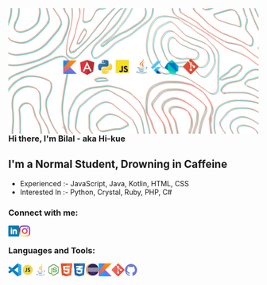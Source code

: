 <img align="right" alt="Hi-kue | Background" width="" src="/Images/LinkedIn Banner.png">

### Hi there, I'm Bilal - aka Hi-kue 

## I'm a Normal Student, Drowning in Caffeine
- Experienced :- JavaScript, Java, Kotlin, HTML, CSS
- Interested In :- Python, Crystal, Ruby, PHP, C#

### Connect with me:
[<img align="left" alt="Hi-kue | LinkedIn" width="22px" src="/Images/LinkedIn Icon.png" />][linkedin]
[<img align="left" alt="Hi-kue | Instagram" width="22px" src="/Images/Instagram Icon.png" />][instagram]


<br />

### Languages and Tools:

<img align="left" alt="Visual Studio Code" width="26px" src="https://raw.githubusercontent.com/github/explore/80688e429a7d4ef2fca1e82350fe8e3517d3494d/topics/visual-studio-code/visual-studio-code.png" />
<img align="left" alt="JavaScript" width="26px" src="/Images/JavaScript Icon.png" />
<img align="left" alt="Java" width="26px" src="/Images/Java Icon.png" />
<img align="left" alt="Node.Js" width="26px" src="/Images/NodeJS Icon.png" />
<img align="left" alt="HTML" width="26px" src="/Images/HTML Icon.png" />
<img align="left" alt="CSS" width="26px" src="/Images/CSS Icon.png" />
<img align="left" alt="Eclipse IDE" width="26px" src="/Images/Eclipse Icon.png" />
<img align="left" alt="Kotlin" width="26px" src="/Images/Kotlin Icon.png" />
<img align="left" alt="Git" width="26px" src="/Images/Git Icon.png" />
<img align="left" alt="Github" width="26px" src="/Images/Github Icon.png" />
<br />
<br />


[instagram]: https://www.instagram.com/kakeru.png/
[linkedin]: https://www.linkedin.com/in/hikue-mori-50713b215/